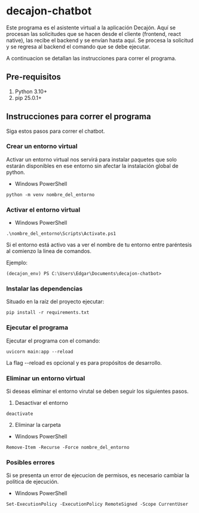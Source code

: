 # decajon-chatbot
Este programa es el asistente virtual a la aplicación Decajón. Aquí se procesan las solicitudes que se hacen desde el cliente (frontend, react native), las recibe el backend y se envían hasta aquí. Se procesa la solicitud y se regresa al backend el comando que se debe ejecutar.

A continuacion se detallan las instrucciones para correr el programa.

## Pre-requisitos
1. Python 3.10+
2. pip 25.0.1+

## Instrucciones para correr el programa

Siga estos pasos para correr el chatbot.

### Crear un entorno virtual

Activar un entorno virtual nos servirá para instalar paquetes que solo estarán disponibles en ese entorno sin afectar la instalación global de python.
    
- Windows PowerShell
    
`python -m venv nombre_del_entorno`

### Activar el entorno virtual

- Windows PowerShell

`.\nombre_del_entorno\Scripts\Activate.ps1`

Si el entorno está activo vas a ver el nombre de tu entorno entre paréntesis al comienzo la linea de comandos.

Ejemplo:

`(decajon_env) PS C:\Users\Edgar\Documents\decajon-chatbot>`

### Instalar las dependencias

Situado en la raíz del proyecto ejecutar:

`pip install -r requirements.txt`

### Ejecutar el programa

Ejecutar el programa con el comando:

`uvicorn main:app --reload`

La flag --reload es opcional y es para propósitos de desarrollo.

### Eliminar un entorno virtual

Si deseas eliminar el entorno virutal se deben seguir los siguientes pasos.

1. Desactivar el entorno

`deactivate`

2. Eliminar la carpeta

- Windows PowerShell

`Remove-Item -Recurse -Force nombre_del_entorno`

### Posibles errores

Si se presenta un error de ejecucion de permisos, es necesario cambiar la política de ejecución.

- Windows PowerShell

`Set-ExecutionPolicy -ExecutionPolicy RemoteSigned -Scope CurrentUser`